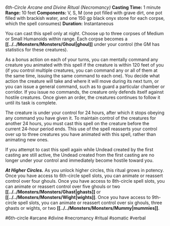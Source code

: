 *6th-Circle Arcane and Divine Ritual (Necromancy)*
**Casting Time:** 1 minute
**Range:** 10 feet
**Components:** V, S, M (one pot filled with grave dirt, one pot filled with brackish water, and one 150 gp black onyx stone for each corpse, which the spell consumes)
**Duration:** Instantaneous

You can cast this spell only at night. Choose up to three corpses of Medium or Small Humanoids within range. Each corpse becomes a **[[../../Monsters/Monsters/Ghoul|ghoul]]** under your control (the GM has statistics for these creatures).

As a bonus action on each of your turns, you can mentally command any creature you animated with this spell if the creature is within 120 feet of you (if you control multiple creatures, you can command any or all of them at the same time, issuing the same command to each one). You decide what action the creature will take and where it will move during its next turn, or you can issue a general command, such as to guard a particular chamber or corridor. If you issue no commands, the creature only defends itself against hostile creatures. Once given an order, the creatures continues to follow it until its task is complete.

The creature is under your control for 24 hours, after which it stops obeying any command you have given it. To maintain control of the creatures for another 24 hours, you must cast this spell on the creature before the current 24-hour period ends. This use of the spell reasserts your control over up to three creatures you have animated with this spell, rather than animating new ones.

If you attempt to cast this spell again while Undead created by the first casting are still active, the Undead created from the first casting are no longer under your control and immediately become hostile toward you.

***At Higher Circles.*** As you unlock higher circles, this ritual grows in potency. Once you have access to 6th-circle spell slots, you can animate or reassert control over four ghouls. Once you have access to 8th-circle spell slots, you can animate or reassert control over five ghouls or two **[[../../Monsters/Monsters/Ghast|ghasts]]** or **[[../../Monsters/Monsters/Wight|wights]]**. Once you have access to 9th-circle spell slots, you can animate or reassert control over six ghouls, three ghasts or wights, or two **[[../../Monsters/Monsters/Mummy|mummies]]**.

#6th-circle #arcane #divine #necromancy #ritual #somatic #verbal
